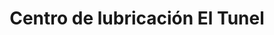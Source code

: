 ---
title: "Centro de lubricación El Tunel"
url: /riohacha-la-guajira/centro-de-lubricacion-el-tunel/
shop: reparación de automóviles
---